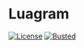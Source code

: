 # Luagram

[![License](http://img.shields.io/badge/Licence-MIT-brightgreen.svg)](LICENSE)
[![Busted](https://github.com/Propagram/Luagram/actions/workflows/busted.yml/badge.svg)](https://github.com/Propagram/Luagram/actions/workflows/busted.yml)
